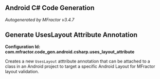 ## Android C# Code Generation
*Autogenerated by MFractor v3.4.7*
## Generate UsesLayout Attribute Annotation

**Configuration Id: com.mfractor.code_gen.android.csharp.uses_layout_attribute**

Creates a new `UsesLayout` atttribute annotation that can be attached to a class in an Android project to target a specific Android Layout for MFractor layout validation.


